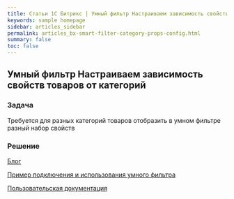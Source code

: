 ```yaml
---
title: Статьи 1С Битрикс | Умный фильтр Настраиваем зависимость свойств товаров от категорий
keywords: sample homepage
sidebar: articles_sidebar
permalink: articles_bx-smart-filter-category-props-config.html
summary: false
toc: false
---
```


## Умный фильтр Настраиваем зависимость свойств товаров от категорий

### Задача

Требуется для разных категорий товаров отобразить в умном фильтре разный набор свойств

### Решение

[Блог](https://dev.1c-bitrix.ru/community/blogs/product_features/smart_filter.php)

[Пример подключения и использования умного фильтра](https://dev.1c-bitrix.ru/learning/course/?COURSE_ID=42&LESSON_ID=5167)

[Пользовательская документация](https://dev.1c-bitrix.ru/user_help/content/iblock/components_2/catalog/smart_filter.php)